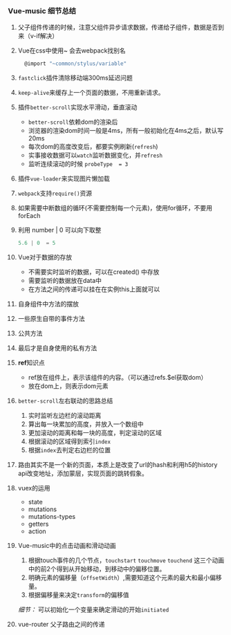 ### Vue-music 细节总结

1. 父子组件传递的时候，注意父组件异步请求数据，传递给子组件，数据是否到来（v-if解决）

2. Vue在css中使用~ 会去webpack找别名

   ```javascript
     @import "~common/stylus/variable"	
   ```

3. `fastclick`插件清除移动端300ms延迟问题

4. `keep-alive`来缓存上一个页面的数据，不用重新请求。

5. 插件`better-scroll`实现水平滑动，垂直滚动

   * `better-scroll`依赖dom的渲染后
   * 浏览器的渲染dom时间一般是4ms，所有一般初始化在4ms之后，默认写20ms
   * 每次dom的高度改变后，都要实例刷新(`refresh`)
   * 实事接收数据可以`watch`监听数据变化，并`refresh`
   * 监听连续滚动的时候 `probeType  = 3`


5. 插件`vue-loader`来实现图片懒加载

6. `webpack`支持`require()`资源

7. 如果需要中断数组的循环(不需要控制每一个元素)，使用for循环，不要用forEach

8. 利用  number | 0 可以向下取整

   ```javascript
   5.6 | 0  = 5
   ```

9. Vue对于数据的存放

   * 不需要实时监听的数据，可以在created() 中存放
   * 需要监听的数据放在data中
   * 在方法之间的传递可以挂在在实例this上面就可以

10. 自身组件中方法的摆放

   1. 一些原生自带的事件方法
   2. 公共方法
   3. 最后才是自身使用的私有方法

11. **ref**知识点

    * ref放在组件上，表示该组件的内容。（可以通过refs.$el获取dom）
    * 放在dom上，则表示dom元素

12. `better-scroll`左右联动的思路总结

    1. 实时监听左边栏的滚动距离
    2. 算出每一块累加的高度，并放入一个数组中
    3. 更加滚动的距离和每一块的高度，判定滚动的区域
    4. 根据滚动的区域得到索引`index`
    5. 根据`index`去判定右边栏的位置 

13. 路由其实不是一个新的页面，本质上是改变了url的hash和利用h5的history api改变地址，添加蒙层，实现页面的跳转假象。

14. vuex的运用

    * state
    * mutations
    * mutations-types
    * getters
    * action


15. Vue-music中的点击动画和滑动动画

    1. 根据touch事件的几个节点，`touchstart` `touchmove` `touchend` 这三个动画中的前2个得到从开始移动，到移动中的偏移位置。
    2. 明确元素的偏移量（`offsetWidth`）,需要知道这个元素的最大和最小偏移量。
    3. 根据偏移量来决定`transform`的偏移值

    *细节：* 可以初始化一个变量来确定滑动的开始`initiated`

16. ​vue-router 父子路由之间的传递

